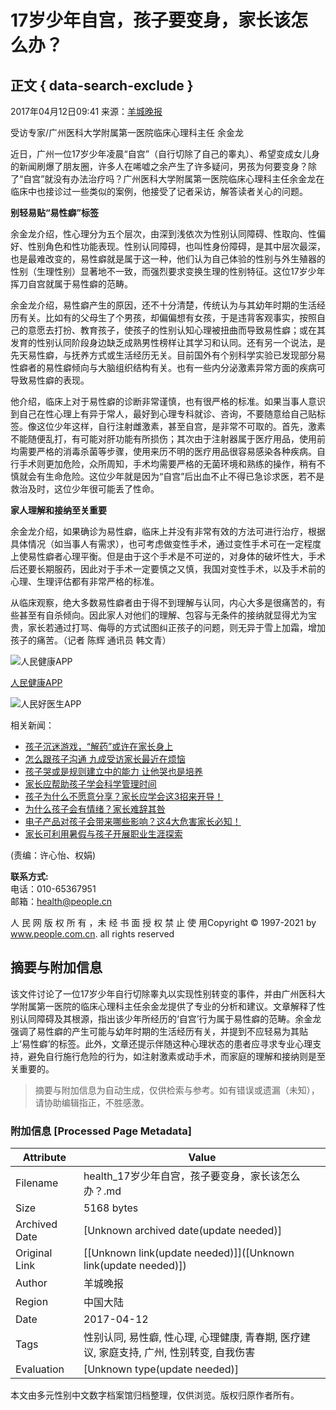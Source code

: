 # 17岁少年自宫，孩子要变身，家长该怎么办？

## 正文 { data-search-exclude }


2017年04月12日09:41 来源：[羊城晚报](http://ep.ycwb.com/epaper/ycwb/html/2017-04/11/content_62506.htm#article)

受访专家/广州医科大学附属第一医院临床心理科主任 余金龙

近日，广州一位17岁少年凌晨“自宫”（自行切除了自己的睾丸）、希望变成女儿身的新闻刷爆了朋友圈，许多人在唏嘘之余产生了许多疑问，男孩为何要变身？除了“自宫”就没有办法治疗吗？广州医科大学附属第一医院临床心理科主任余金龙在临床中也接诊过一些类似的案例，他接受了记者采访，解答读者关心的问题。

**别轻易贴“易性癖”标签**

余金龙介绍，性心理分为五个层次，由深到浅依次为性别认同障碍、性取向、性偏好、性别角色和性功能表现。性别认同障碍，也叫性身份障碍，是其中层次最深，也是最难改变的，易性癖就是属于这一种，他们认为自己体验的性别与外生殖器的性别（生理性别）显著地不一致，而强烈要求变换生理的性别特征。这位17岁少年挥刀自宫就属于易性癖的范畴。

余金龙介绍，易性癖产生的原因，还不十分清楚，传统认为与其幼年时期的生活经历有关。比如有的父母生了个男孩，却偏偏想有女孩，于是违背客观事实，按照自己的意愿去打扮、教育孩子，使孩子的性别认知心理被扭曲而导致易性癖；或在其发育的性别认同阶段身边缺乏成熟男性榜样让其学习和认同。还有另一个说法，是先天易性癖，与抚养方式或生活经历无关。目前国外有个别科学实验已发现部分易性癖者的易性癖倾向与大脑组织结构有关。也有一些内分泌激素异常方面的疾病可导致易性癖的表现。

他介绍，临床上对于易性癖的诊断非常谨慎，也有很严格的标准。如果当事人意识到自己在性心理上有异于常人，最好到心理专科就诊、咨询，不要随意给自己贴标签。像这位少年这样，自行注射雌激素，甚至自宫，是非常不可取的。首先，激素不能随便乱打，有可能对肝功能有所损伤；其次由于注射器属于医疗用品，使用前均需要严格的消毒杀菌等步骤，使用来历不明的医疗用品很容易感染各种疾病。自行手术则更加危险，众所周知，手术均需要严格的无菌环境和熟练的操作，稍有不慎就会有生命危险。这位少年就是因为“自宫”后出血不止不得已急诊求医，若不是救治及时，这位少年很可能丢了性命。

**家人理解和接纳至关重要**

余金龙介绍，如果确诊为易性癖，临床上并没有非常有效的方法可进行治疗，根据具体情况（如当事人有需求），也可考虑做变性手术，通过变性手术可在一定程度上使易性癖者心理平衡。但是由于这个手术是不可逆的，对身体的破坏性大，手术后还要长期服药，因此对于手术一定要慎之又慎，我国对变性手术，以及手术前的心理、生理评估都有非常严格的标准。

从临床观察，绝大多数易性癖者由于得不到理解与认同，内心大多是很痛苦的，有些甚至有自杀倾向。因此家人对他们的理解、包容与无条件的接纳就显得尤为宝贵，家长若通过打骂、侮辱的方式试图纠正孩子的问题，则无异于雪上加霜，增加孩子的痛苦。（记者 陈辉 通讯员 韩文青）

![人民健康APP](/NMediaFile/2019/0717/MAIN201907171111141645993743865.jpg)

[人民健康APP](http://health.people.com.cn/GB/408656/index.html)

![人民好医生APP](/NMediaFile/2018/0907/MAIN201809071018574101526280543.png)

相关新闻：

- [孩子沉迷游戏，“解药”或许在家长身上](http://ah.people.com.cn/n2/2020/0515/c358324-34019978.html)
- [怎么跟孩子沟通 九成受访家长最近在烦恼](http://yn.people.com.cn/health/n2/2020/0409/c228588-33936568.html)
- [孩子哭或是规则建立中的能力 让他哭也是培养](http://js.people.com.cn/n2/2019/1112/c360306-33532196.html)
- [家长应帮助孩子学会科学管理时间](http://gz.people.com.cn/n2/2019/1104/c358161-33502279.html)
- [孩子为什么不愿意分享？家长应学会这3招来开导！](http://sn.people.com.cn/n2/2019/0927/c378309-33395289.html)
- [为什么孩子会有情绪？家长难辞其咎](http://sn.people.com.cn/n2/2019/0922/c378309-33377043.html)
- [电子产品对孩子会带来哪些影响？这4大危害家长必知！](http://sn.people.com.cn/n2/2019/0906/c378309-33329140.html)
- [家长可利用暑假与孩子开展职业生涯探索](http://health.people.com.cn/n1/2019/0715/c14739-31233274.html) 

(责编：许心怡、权娟)

**联系方式:**  
电话：010-65367951  
邮箱：health@people.cn  

人 民 网 版 权 所 有 ，未 经 书 面 授 权 禁 止 使 用Copyright © 1997-2021 by www.people.com.cn. all rights reserved
<!-- tcd_original_link http://health.people.com.cn/n1/2017/0412/c14739-29205571.html -->


## 摘要与附加信息

<!-- tcd_abstract -->
该文件讨论了一位17岁少年自行切除睾丸以实现性别转变的事件，并由广州医科大学附属第一医院的临床心理科主任余金龙提供了专业的分析和建议。文章解释了性别认同障碍及其根源，指出该少年所经历的‘自宫’行为属于易性癖的范畴。余金龙强调了易性癖的产生可能与幼年时期的生活经历有关，并提到不应轻易为其贴上‘易性癖’的标签。此外，文章还提示伴随这种心理状态的患者应寻求专业心理支持，避免自行施行危险的行为，如注射激素或动手术，而家庭的理解和接纳则是至关重要的。
<!-- tcd_abstract_end -->

> 摘要与附加信息为自动生成，仅供检索与参考。如有错误或遗漏（未知），请协助编辑指正，不胜感激。

### 附加信息 [Processed Page Metadata]

| Attribute       | Value                                  |
|-----------------|----------------------------------------|
| Filename        | health_17岁少年自宫，孩子要变身，家长该怎么办？.md                             |
| Size            | 5168 bytes                           |
| Archived Date   | [Unknown archived date(update needed)]                             |
| Original Link   | [[Unknown link(update needed)]]([Unknown link(update needed)])                       |
| Author          | 羊城晚报                               |
| Region          | 中国大陆                               |
| Date            | 2017-04-12                                 |
| Tags            | 性别认同, 易性癖, 性心理, 心理健康, 青春期, 医疗建议, 家庭支持, 广州, 性别转变, 自我伤害                                 |
| Evaluation            | [Unknown type(update needed)]                                 |
<!-- tcd_table_end -->

本文由多元性别中文数字档案馆归档整理，仅供浏览。版权归原作者所有。
